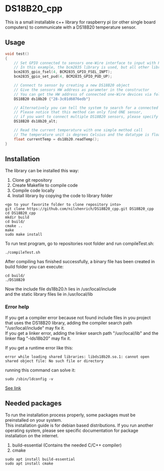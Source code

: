 # DS18B20_cpp

This is a small installable c++ library for raspberry pi (or other single board computers) to communicate with a DS18B20 temperature sensor.

## Usage

```cpp
void test()
{
    // Set GPIO connected to sensors one-Wire interface to input with PullUp resistor
    // In this example, the bcm2835 library is used, but all other libraries are also good
    bcm2835_gpio_fsel(4, BCM2835_GPIO_FSEL_INPT);
    bcm2835_gpio_set_pud(4, BCM2835_GPIO_PUD_UP);

    // Connect to sensor by creating a new DS18B20 object
    // Give the sensors HW address as parameter in the constructor
    // You can get the HW address of connected one-Wire devices via folder names in /sys/bus/w1/devices/
    DS18B20 ds18b20 {"28-3c01d6076edb"}

    // Alternatively you can tell the system to search for a connected sensor
    // Please notice that this method can only find ONE sensor,
    // if you want to connect multiple DS18B20 sensors, please specify the HW addresses as shown above
    DS18B20 ds18b20_alt;

    // Read the current temperature with one simple method call
    // The temperature unit is degrees Celsius and the datatype is float
    float currentTemp = ds18b20.readTemp();
}
```

## Installation

The library can be installed this way:

1. Clone git repository
1. Create Makefile to compile code
1. Compile code locally
1. Install library by copying the code to library folder

```console
<go to your favorite folder to clone repository into>
git clone https://github.com/nilshenrich/DS18B20_cpp.git DS18B20_cpp
cd DS18B20_cpp
mkdir build
cd build/
cmake ..
make
sudo make install
```

To run test program, go to repositories root folder and run compileTest.sh:
```console
./compileTest.sh
```

After compiling has finished successfully, a binary file has been created in build folder you can execute:
```console
cd build/
./DS18B20
```

Now the include file ds18b20.h lies in /usr/local/include\
and the static library files lie in /usr/local/lib

### Error help

If you get a compiler error because not found include files in you project that uses the DS18B20 library, adding the compiler search path "/usr/local/include" may fix it.\
If you get a linker error, adding the linker search path "/usr/local/lib" and the linker flag "-lds18b20" may fix it.

If you get a runtime error like this:
```
error while loading shared libraries: libds18b20.so.1: cannot open shared object file: No such file or directory
```
running this command can solve it:
```console
sudo /sbin/ldconfig -v
```

[See link](https://itsfoss.com/solve-open-shared-object-file-quick-tip/)

## Needed packages

To run the installation process properly, some packages must be preinstalled on your system.\
This installation guide is for debian based distributions. If you run another operating system, please see specific documentation for package installation on the internet.

1. build-essential (Contains the needed C/C++ compiler)
1. cmake

```console
sudo apt install build-essential
sudo apt install cmake
```
